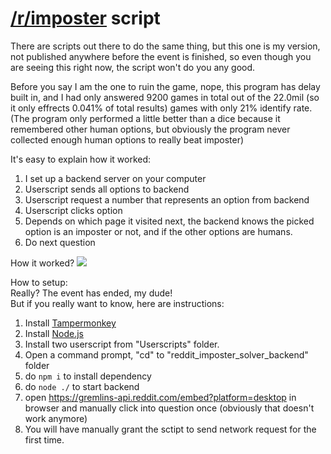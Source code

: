 # [/r/imposter](https://www.reddit.com/r/Imposter) script

There are scripts out there to do the same thing, but this one is my version, not published anywhere before the event is finished, so even though you are seeing this right now, the script won't do you any good.

Before you say I am the one to ruin the game, nope, this program has delay built in, and I had only answered 9200 games in total out of the 22.0mil (so it only effrects 0.041% of total results) games with only 21% identify rate.  
(The program only performed a little better than a dice because it remembered other human options, but obviously the program never collected enough human options to really beat imposter)

It's easy to explain how it worked:  
1. I set up a backend server on your computer
2. Userscript sends all options to backend
3. Userscript request a number that represents an option from backend
4. Userscript clicks option
5. Depends on which page it visited next, the backend knows the picked option is an imposter or not, and if the other options are humans.
6. Do next question

How it worked?
![](https://i.imgur.com/FQIqFIA.gif)

How to setup:  
Really? The event has ended, my dude!  
But if you really want to know, here are instructions:  
1. Install [Tampermonkey](https://www.tampermonkey.net)
2. Install [Node.js](https://nodejs.org/en/)
3. Install two userscript from "Userscripts" folder.
4. Open a command prompt, "cd" to "reddit_imposter_solver_backend" folder
5. do `npm i` to install dependency
6. do `node ./` to start backend
7. open https://gremlins-api.reddit.com/embed?platform=desktop in browser and manually click into question once (obviously that doesn't work anymore)
8. You will have manually grant the sctipt to send network request for the first time.